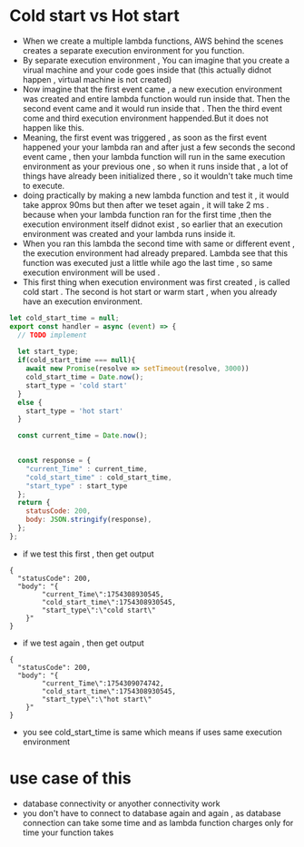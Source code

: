 # Cold start vs Hot start 

- When we create a multiple lambda functions, AWS behind the scenes creates a separate execution environment for you function.
- By separate execution environment , You can imagine that you create a virual machine and your code goes inside that (this actually didnot happen , virtual machine is not created)
- Now imagine that the first event came , a new execution environment was created and entire lambda function would run inside that. Then the second event came and it would run inside that . Then the third event come and third execution environment happended.But it does not happen like this.
- Meaning, the first event was triggered , as soon as the first event happened your your lambda ran and after just a few seconds the second event came , then your lambda function will run in the same execution environment as your previous one , so when it runs inside that , a lot of things have already been initialized there , so it wouldn't take much time to execute.
- doing practically by making a new lambda function and test it , it would take approx 90ms but then after we teset again , it will take 2 ms . because when your lambda function ran for the first time ,then the execution environment itself didnot exist , so earlier that an execution environment was created and your lambda runs inside it. 
- When you ran this lambda  the second time with same or different event , the execution environment had already prepared. Lambda see that this function was executed just a little while ago the last time ,  so same execution environment will be used .
- This first thing when execution environment was first created , is called cold start . The second is hot start or warm start , when you already have an execution environment. 

```javascript
let cold_start_time = null;
export const handler = async (event) => {
  // TODO implement
  
  let start_type;
  if(cold_start_time === null){
    await new Promise(resolve => setTimeout(resolve, 3000))
    cold_start_time = Date.now();
    start_type = 'cold start'
  }
  else {
    start_type = 'hot start'
  }

  const current_time = Date.now();

  
  const response = {
    "current_Time" : current_time,
    "cold_start_time" : cold_start_time,
    "start_type" : start_type
  };
  return {
    statusCode: 200,
    body: JSON.stringify(response),
  };
};
```

- if we test this first , then get output 
```
{
  "statusCode": 200,
  "body": "{
        "current_Time\":1754308930545,
        "cold_start_time\":1754308930545,
        "start_type\":\"cold start\"
    }"
}
```
- if we test again , then get output 
```
{
  "statusCode": 200,
  "body": "{
        "current_Time\":1754309074742,
        "cold_start_time\":1754308930545,
        "start_type\":\"hot start\"
    }"
}
```
- you see cold_start_time is same which means if uses same execution environment 


# use case of this 
- database connectivity or anyother connectivity work 
- you don't have to connect to database again and again , as database connection can take some time and as lambda function charges only for time your function takes 

